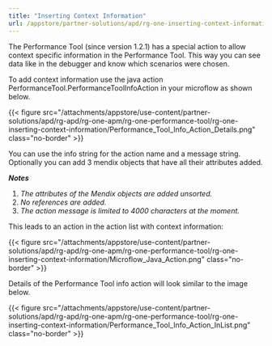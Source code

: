 ```yaml
---
title: "Inserting Context Information"
url: /appstore/partner-solutions/apd/rg-one-inserting-context-information/
---
```


The Performance Tool (since version 1.2.1) has a special action to allow context specific information in the Performance Tool. This way you can see data like in the debugger and know which scenarios were chosen.

To add context information use the java action PerformanceTool.PerformanceToolInfoAction in your microflow as shown below.

{{< figure src="/attachments/appstore/use-content/partner-solutions/apd/rg-apd/rg-one-apm/rg-one-performance-tool/rg-one-inserting-context-information/Performance_Tool_Info_Action_Details.png" class="no-border" >}}             

You can use the info string for the action name and a message string. Optionally you can add 3 mendix objects that have all their attributes added.

***Notes***

1. *The attributes of the Mendix objects are added unsorted.*
2. *No references are added.*
3. *The action message is limited to 4000 characters at the moment.*

This leads to an action in the action list with context information:

{{< figure src="/attachments/appstore/use-content/partner-solutions/apd/rg-apd/rg-one-apm/rg-one-performance-tool/rg-one-inserting-context-information/Microflow_Java_Action.png" class="no-border" >}}

Details of the Performance Tool info action will look similar to the image below.

{{< figure src="/attachments/appstore/use-content/partner-solutions/apd/rg-apd/rg-one-apm/rg-one-performance-tool/rg-one-inserting-context-information/Performance_Tool_Info_Action_InList.png" class="no-border" >}}
